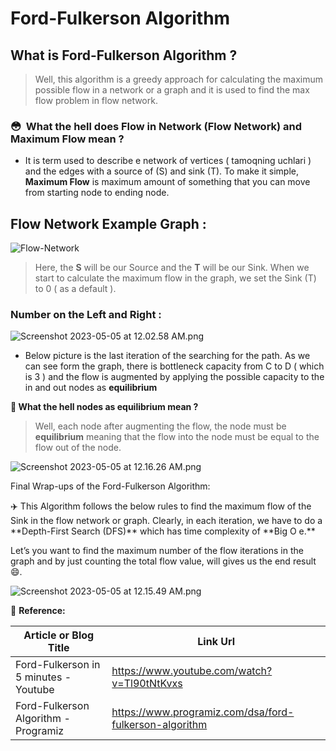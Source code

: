 # Ford-Fulkerson Algorithm

## What is Ford-Fulkerson Algorithm ?

> Well, this algorithm is a greedy approach for calculating the maximum possible flow in a network or a graph and it is used to find the max flow problem in flow network.

### 😳  What the hell does Flow in Network (Flow Network) and Maximum Flow mean ?

- It is term used to describe e network of vertices ( tamoqning uchlari ) and the edges with a source of (S) and sink (T). To make it simple, **Maximum Flow** is maximum amount of something that you can move from starting node to ending node.

## Flow Network Example Graph :

![Flow-Network]("Data/Flow-Network.png")

> Here, the **S** will be our Source and the **T** will be our Sink. When we start to calculate the maximum flow in the graph, we set the Sink (T) to 0 ( as a default ).

### Number on the Left and Right :

![Screenshot 2023-05-05 at 12.02.58 AM.png](https://s3-us-west-2.amazonaws.com/secure.notion-static.com/3eb743fd-203e-4158-9b4c-ec74b94ddd07/Screenshot_2023-05-05_at_12.02.58_AM.png)

- Below picture is the last iteration of the searching for the path. As we can see form the graph, there is bottleneck capacity from C to D ( which is 3 ) and the flow is augmented by applying the possible capacity to the in and out nodes as **equilibrium**

**🤔 What the hell nodes as equilibrium mean ?**

> Well, each node after augmenting the flow, the node must be **equilibrium** meaning that the flow into the node must be equal to the flow out of the node.

![Screenshot 2023-05-05 at 12.16.26 AM.png](https://s3-us-west-2.amazonaws.com/secure.notion-static.com/c7def3f9-a15f-4488-be06-493360200349/Screenshot_2023-05-05_at_12.16.26_AM.png)

Final Wrap-ups of the Ford-Fulkerson Algorithm:

<aside>
  ✈️ This Algorithm follows the below rules to find the maximum flow of the Sink in the flow network or graph.  Clearly, in each iteration, we have to do a **Depth-First Search  (DFS)** which has time complexity of **Big O e.**

</aside>

Let’s you want to find the maximum number of the flow iterations in the graph and by just counting the total flow value, will gives us the end result 😄.

![Screenshot 2023-05-05 at 12.15.49 AM.png](https://s3-us-west-2.amazonaws.com/secure.notion-static.com/02d4f05a-f6e0-41d3-8c69-71a8d21d85c9/Screenshot_2023-05-05_at_12.15.49_AM.png)

📎 **Reference:**

| Article or Blog Title                 | Link Url                                               |
| ------------------------------------- | ------------------------------------------------------ |
| Ford-Fulkerson in 5 minutes - Youtube | https://www.youtube.com/watch?v=Tl90tNtKvxs            |
| Ford-Fulkerson Algorithm - Programiz  | https://www.programiz.com/dsa/ford-fulkerson-algorithm |
